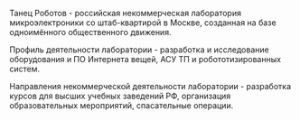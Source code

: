 Танец Роботов - российская некоммерческая лаборатория микроэлектроники со штаб-квартирой в Москве, созданная на базе одноимённого общественного движения.

Профиль деятельности лаборатории - разработка и исследование оборудования и ПО Интернета вещей, АСУ ТП и робототизированных систем.

Направления некоммерческой деятельности лаборатории - разработка курсов для высших учебных заведений РФ, организация образовательных мероприятий, спасательные операции.
